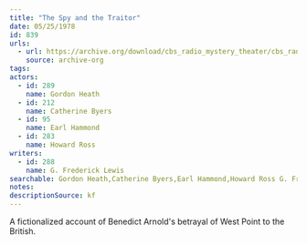 ```yaml
---
title: "The Spy and the Traitor"
date: 05/25/1978
id: 839
urls: 
  - url: https://archive.org/download/cbs_radio_mystery_theater/cbs_radio_mystery_theater-0801-0850.zip/cbs_radio_mystery_theater-0801-0850%2Fcbsrmt_0839_the_spy_and_the_traitor.mp3
    source: archive-org
tags: 
actors:  
  - id: 289
    name: Gordon Heath  
  - id: 212
    name: Catherine Byers  
  - id: 95
    name: Earl Hammond  
  - id: 283
    name: Howard Ross
writers:  
  - id: 288
    name: G. Frederick Lewis
searchable: Gordon Heath,Catherine Byers,Earl Hammond,Howard Ross G. Frederick Lewis
notes: 
descriptionSource: kf
---
```

A fictionalized account of Benedict Arnold's betrayal of West Point to the British.